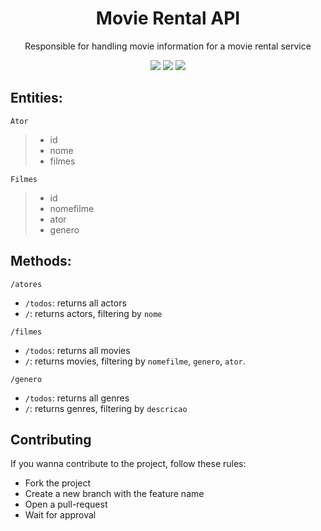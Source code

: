 <div align="center">
  <h1>Movie Rental API</h1>
  <p>Responsible for handling movie information for a movie rental service</p>
</div>
<div align="center">
  <a href="/"><img src="https://img.shields.io/badge/Spring-6DB33F?style=for-the-badge&logo=spring&logoColor=white"></a>
  <a href="/"><img src="https://img.shields.io/badge/MySQL-005C84?style=for-the-badge&logo=mysql&logoColor=white"></a>
  <a href="/"><img src="https://img.shields.io/badge/Java-ED8B00?style=for-the-badge&logo=java&logoColor=white"></a>
</div>

## Entities:

```Ator```
>- id<br>
>- nome<br>
>- filmes<br>

```Filmes```
>- id<br>
>- nomefilme<br>
>- ator<br>
>- genero<br>

## Methods:

```/atores```
  - ```/todos```: returns all actors<br>
  - ```/```: returns actors, filtering by ```nome```<br>

```/filmes```
  - ```/todos```: returns all movies<br>
  - ```/```: returns movies, filtering by ```nomefilme```, ```genero```, ```ator```.

```/genero```
  - ```/todos```: returns all genres<br>
  - ```/```: returns genres, filtering by ```descricao```<br>

## Contributing

If you wanna contribute to the project, follow these rules:
- Fork the project
- Create a new branch with the feature name
- Open a pull-request
- Wait for approval
